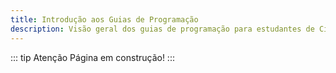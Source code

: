 ```yaml
---
title: Introdução aos Guias de Programação
description: Visão geral dos guias de programação para estudantes de Ciência de Dados e IA
---
```


::: tip Atenção
Página em construção!
:::